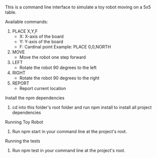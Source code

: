 This is a command line interface to simulate a toy robot moving on a 5x5 table.

Available commands:
1. PLACE X,Y,F
    - X: X-axis of the board
    - Y: Y-axis of the board
    - F: Cardinal point
  Example: PLACE 0,0,NORTH
2. MOVE
    - Move the robot one step forward
3. LEFT
    - Rotate the robot 90 degrees to the left
4. RIGHT
    - Rotate the robot 90 degrees to the right
5. REPORT
    - Report current location

Install the npm dependencies
1. cd into this folder's root folder and run npm install to install all project dependencies

Running Toy Robot
1. Run npm start in your command line at the project's root.

Running the tests
1. Run npm test in your command line at the project's root.

